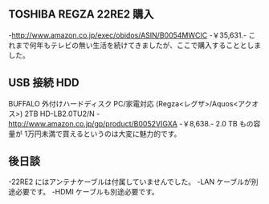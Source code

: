 ## TOSHIBA REGZA 22RE2 購入

-http://www.amazon.co.jp/exec/obidos/ASIN/B0054MWCIC
-￥35,631.-
これまで何年もテレビの無い生活を続けてきましたが、ここで購入することとしました。


## USB 接続 HDD

BUFFALO 外付けハードディスク PC/家電対応 (Regza<レグザ>/Aquos<アクオス>) 2TB HD-LB2.0TU2/N
-http://www.amazon.co.jp/gp/product/B0052VIGXA
-￥8,638.-
2.0 TB もの容量が 1万円未満で買えるというのは大変に魅力的です。


## 後日談

-22RE2 にはアンテナケーブルは付属していませんでした。
-LAN ケーブルが別途必要です。
-HDMI ケーブルも別途必要です。
